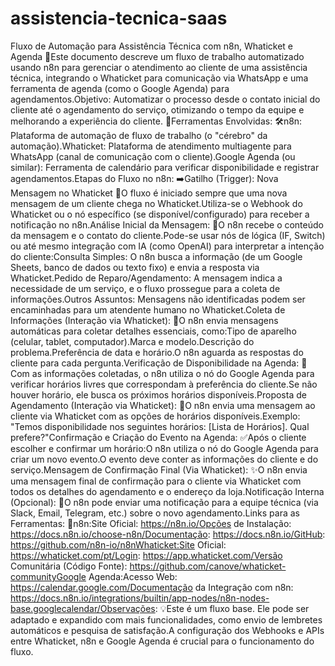 ﻿# assistencia-tecnica-saas

Fluxo de Automação para Assistência Técnica com n8n, Whaticket e Agenda 🤖Este documento descreve um fluxo de trabalho automatizado usando n8n para gerenciar o atendimento ao cliente de uma assistência técnica, integrando o Whaticket para comunicação via WhatsApp e uma ferramenta de agenda (como o Google Agenda) para agendamentos.Objetivo: Automatizar o processo desde o contato inicial do cliente até o agendamento do serviço, otimizando o tempo da equipe e melhorando a experiência do cliente. 🎯Ferramentas Envolvidas: 🛠️n8n: Plataforma de automação de fluxo de trabalho (o "cérebro" da automação).Whaticket: Plataforma de atendimento multiagente para WhatsApp (canal de comunicação com o cliente).Google Agenda (ou similar): Ferramenta de calendário para verificar disponibilidade e registrar agendamentos.Etapas do Fluxo no n8n: ➡️Gatilho (Trigger): Nova Mensagem no Whaticket 🔔O fluxo é iniciado sempre que uma nova mensagem de um cliente chega no Whaticket.Utiliza-se o Webhook do Whaticket ou o nó específico (se disponível/configurado) para receber a notificação no n8n.Análise Inicial da Mensagem: 💬O n8n recebe o conteúdo da mensagem e o contato do cliente.Pode-se usar nós de lógica (IF, Switch) ou até mesmo integração com IA (como OpenAI) para interpretar a intenção do cliente:Consulta Simples: O n8n busca a informação (de um Google Sheets, banco de dados ou texto fixo) e envia a resposta via Whaticket.Pedido de Reparo/Agendamento: A mensagem indica a necessidade de um serviço, e o fluxo prossegue para a coleta de informações.Outros Assuntos: Mensagens não identificadas podem ser encaminhadas para um atendente humano no Whaticket.Coleta de Informações (Interação via Whaticket): 📝O n8n envia mensagens automáticas para coletar detalhes essenciais, como:Tipo de aparelho (celular, tablet, computador).Marca e modelo.Descrição do problema.Preferência de data e horário.O n8n aguarda as respostas do cliente para cada pergunta.Verificação de Disponibilidade na Agenda: 📅Com as informações coletadas, o n8n utiliza o nó do Google Agenda para verificar horários livres que correspondam à preferência do cliente.Se não houver horário, ele busca os próximos horários disponíveis.Proposta de Agendamento (Interação via Whaticket): 🤝O n8n envia uma mensagem ao cliente via Whaticket com as opções de horários disponíveis.Exemplo: "Temos disponibilidade nos seguintes horários: [Lista de Horários]. Qual prefere?"Confirmação e Criação do Evento na Agenda: ✅Após o cliente escolher e confirmar um horário:O n8n utiliza o nó do Google Agenda para criar um novo evento.O evento deve conter as informações do cliente e do serviço.Mensagem de Confirmação Final (Via Whaticket): ✨O n8n envia uma mensagem final de confirmação para o cliente via Whaticket com todos os detalhes do agendamento e o endereço da loja.Notificação Interna (Opcional): 📢O n8n pode enviar uma notificação para a equipe técnica (via Slack, Email, Telegram, etc.) sobre o novo agendamento.Links para as Ferramentas: 🔗n8n:Site Oficial: https://n8n.io/Opções de Instalação: https://docs.n8n.io/choose-n8n/Documentação: https://docs.n8n.io/GitHub: https://github.com/n8n-io/n8nWhaticket:Site Oficial: https://whaticket.com/pt/Login: https://app.whaticket.com/Versão Comunitária (Código Fonte): https://github.com/canove/whaticket-communityGoogle Agenda:Acesso Web: https://calendar.google.com/Documentação da Integração com n8n: https://docs.n8n.io/integrations/builtin/app-nodes/n8n-nodes-base.googlecalendar/Observações: 💡Este é um fluxo base. Ele pode ser adaptado e expandido com mais funcionalidades, como envio de lembretes automáticos e pesquisa de satisfação.A configuração dos Webhooks e APIs entre Whaticket, n8n e Google Agenda é crucial para o funcionamento do fluxo.
